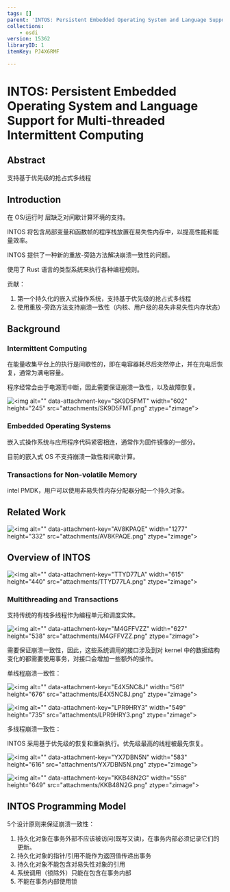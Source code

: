 ```yaml
---
tags: []
parent: 'INTOS: Persistent Embedded Operating System and Language Support for Multi-threaded Intermittent Computing'
collections:
    - osdi
version: 15362
libraryID: 1
itemKey: PJ4X6RMF

---
```

# INTOS: Persistent Embedded Operating System and Language Support for Multi-threaded Intermittent Computing

## Abstract

支持基于优先级的抢占式多线程

## Introduction

在 OS/运行时 层缺乏对间歇计算环境的支持。

INTOS 将包含局部变量和函数帧的程序栈放置在易失性内存中，以提高性能和能量效率。

INTOS 提供了一种新的重放-旁路方法解决崩溃一致性的问题。

使用了 Rust 语言的类型系统来执行各种编程规则。

贡献：

1.  第一个持久化的嵌入式操作系统，支持基于优先级的抢占式多线程
2.  使用重放-旁路方法支持崩溃一致性（内核、用户级的易失非易失性内存状态）

## Background

### Intermittent Computing

在能量收集平台上的执行是间歇性的，即在电容器耗尽后突然停止，并在充电后恢复，通常为满电容量。

程序经常会由于电源而中断，因此需要保证崩溃一致性，以及故障恢复。

![\<img alt="" data-attachment-key="SK9D5FMT" width="602" height="245" src="attachments/SK9D5FMT.png" ztype="zimage">](attachments/SK9D5FMT.png)

### Embedded Operating Systems

嵌入式操作系统与应用程序代码紧密相连，通常作为固件镜像的一部分。

目前的嵌入式 OS 不支持崩溃一致性和间歇计算。

### Transactions for Non-volatile Memory

intel PMDK，用户可以使用非易失性内存分配器分配一个持久对象。

## Related Work

![\<img alt="" data-attachment-key="AV8KPAQE" width="1277" height="332" src="attachments/AV8KPAQE.png" ztype="zimage">](attachments/AV8KPAQE.png)

## Overview of INTOS

![\<img alt="" data-attachment-key="TTYD77LA" width="615" height="440" src="attachments/TTYD77LA.png" ztype="zimage">](attachments/TTYD77LA.png)

### Multithreading and Transactions

支持传统的有栈多线程作为编程单元和调度实体。

![\<img alt="" data-attachment-key="M4GFFVZZ" width="627" height="538" src="attachments/M4GFFVZZ.png" ztype="zimage">](attachments/M4GFFVZZ.png)

需要保证崩溃一致性，因此，这些系统调用的接口涉及到对 kernel 中的数据结构变化的都需要使用事务，对接口会增加一些额外的操作。

单线程崩溃一致性：

![\<img alt="" data-attachment-key="E4X5NC8J" width="561" height="676" src="attachments/E4X5NC8J.png" ztype="zimage">](attachments/E4X5NC8J.png)

![\<img alt="" data-attachment-key="LPR9HRY3" width="549" height="735" src="attachments/LPR9HRY3.png" ztype="zimage">](attachments/LPR9HRY3.png)

多线程崩溃一致性：

INTOS 采用基于优先级的恢复和重新执行。优先级最高的线程被最先恢复。

![\<img alt="" data-attachment-key="YX7DBN5N" width="583" height="616" src="attachments/YX7DBN5N.png" ztype="zimage">](attachments/YX7DBN5N.png)

![\<img alt="" data-attachment-key="KKB48N2G" width="558" height="649" src="attachments/KKB48N2G.png" ztype="zimage">](attachments/KKB48N2G.png)

## INTOS Programming Model

5个设计原则来保证崩溃一致性：

1.  持久化对象在事务外部不应该被访问(既写又读)，在事务内部必须记录它们的更新。
2.  持久化对象的指针/引用不能作为返回值传递出事务
3.  持久化对象不能包含对易失性对象的引用
4.  系统调用（锁除外）只能在包含在事务内部
5.  不能在事务内部使用锁
